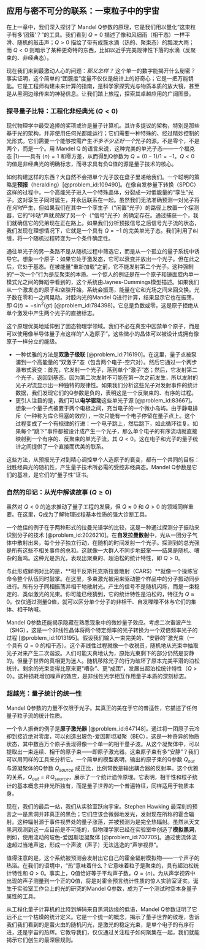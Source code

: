 ## 应用与密不可分的联系：一束粒子中的宇宙

在上一章中，我们深入探讨了 Mandel Q参数的原理，它是我们用以量化“这束粒子有多‘团簇’？”的工具。我们看到 $Q=0$ 描述了像和风细雨（相干态）一样平滑、随机的敲击声；$Q \gt 0$ 描绘了带有成簇水滴（热的、聚束态）的瓢泼大雨；而 $Q \lt 0$ 则暗示了某种更奇特的东西，比如以近乎完美规律性下落的水滴（反聚束的、非经典态）。

现在我们来到最激动人心的问题：*那又怎样？* 这个单一的数字能揭开什么秘密？事实证明，这个简单的“团簇度”度量不仅仅是统计上的好奇心；它是一把万能钥匙。它是工程师构建未来计算的指南，是科学家探究光与物质本质的放大镜，甚至是从黑洞边缘传来的神秘信息。让我们踏上旅程，探索其卓越应用的广阔图景。

### 探寻量子比特：工程化非经典光 ($Q < 0$)

现代物理学中最受追捧的奖项或许是量子计算机。其许多提议的架构，特别是那些基于光的架构，并非使用任何光都能运行；它们需要一种特殊的、经过精妙控制的光形式。它们需要一个能够按需产生*不多不少正好一个*光子的源。不是零个，不是两个，而是一个。用 Mandel Q 的语言来说，这种完美的单光子态——一个福克态 $|1\rangle$——具有 $\langle n \rangle=1$ 和零方差，从而得到Q参数为 $Q = (0-1)/1 = -1$。$Q \lt 0$ 的值是非经典光的明确标志，而寻求具有负Q值的源是量子技术的核心。

如何构建这样的东西？大自然不会把单个光子放在盘子里递给我们。一个聪明的策略是**预报**（heralding）[@problem_id:109490]。在像自发参量下转换（SPDC）这样的过程中，一个高能光子进入一个特殊晶体，分裂成一对低能量的“孪生”光子。这对孪生子同时诞生，并永远联系在一起。虽然我们无法准确预测一对光子将在*何时*产生，但如果我们在其中一个孪生子（“闲置”光子）的路径上放置一个探测器，它的“咔哒”声就*预报*了另一个（“信号”光子）的确定存在。通过捕获一个，我们就确信它的兄弟现在正在路上。如果我们分析预报信号之后信号光子流的状态，我们发现在理想情况下，它就是一个具有 $Q=-1$ 的完美单光子态。我们利用了纠缠，将一个随机过程转变为一个条件确定性。

通往单光子的另一条路不是从随机过程中筛选它，而是从一个孤立的量子系统中诱导它。想象一个原子：如果它处于激发态，它可以衰变并放出一个光子。但在此之后，它处于基态。在被能量“重新加载”之前，它不能发射第二个光子。这种强制的“一次一个”行为是反聚束的本质。一个惊人的例证是在一个原子和镜面腔内单一模式光之间的舞蹈中看到的，这个系统由Jaynes-Cummings模型描述。如果我们从一个激发态的原子和空腔开始，系统会振荡，能量在它和光场之间来回交换。光子数在零和一之间晃动。对腔内光的Mandel Q进行计算，结果显示它也在振荡，即 $Q(t) = -\sin^2(gt)$ [@problem_id:784398]。它总是负数或零，这是原子拒绝从单个激发中产生两个光子的直接标志。

这个原理优美地延伸到了固态物理学领域。我们不必在真空中囚禁单个原子，而是可以使用像半导体量子点这样的“人造原子”。这些微小的晶体可以被设计成拥有像原子一样分立的能级。
*   一种优雅的方法是**双激子级联** [@problem_id:716190]。在这里，量子点被泵浦到一个高能量的“双激子”态（包含两个电子-空穴对）。然后它通过一个两步瀑布式衰变：首先，它发射一个光子，落到单个“激子”态；然后，它发射第二个光子，返回到基态。因为第二次发射不可能在第一次之前发生，所以发射的光子*对*流显示出一种独特的规律性。如果我们分析这些光子对发射事件的统计数据，我们发现它们的Q参数是负的，表明这是一个反聚束的、有序的过程。
*   更引人注目的是，我们可以**电学驱动**这些单光子源 [@problem_id:83667]。想象一个量子点被置于两个电极之间，充当电子的一个微小岛屿。由于静电排斥（一种称为库仑阻塞的效应），一次只能有一个电子停留在量子点上。这个过程变成了一个有规律的行进：一个电子跳上，然后跳下，如此循环往复。如果每个“跳下”事件都被设计成产生一个光子，那么单个电子的有序流动就直接映射到一个有序的、反聚束的单光子流，其 $Q \lt 0$。这在电子和光子的量子统计之间提供了一个直接而优美的联系。

这些方法，从预报光子对到精心调控单个人造原子的衰变，都有一个共同的目标：战胜经典光的随机性，产生量子技术所必需的受控非经典态。Mandel Q参数是它们的基准，是它们的“量子性”证书。

### 自然的印记：从光中解读故事 ($Q \geq 0$)

虽然对 $Q \lt 0$ 的追求推动了量子工程的发展，但 $Q \approx 0$ 和 $Q \gt 0$ 的领域同样重要。在这里，Q成为了解物理过程基本性质的强大诊断工具。

一个绝佳的例子在于两种形式的拉曼光谱学的比较，这是一种通过探测分子振动来识别分子的技术 [@problem_id:2026210]。在**自发拉曼散射**中，光从一团分子气体中散射出来，每个分子独立行动，在随机的时间发射一个光子。探测到的总光强是所有这些不相关事件的总和。这就像一大群人不同步地鼓掌——结果是随机、嘈杂的轰鸣。这种光是热光，表现出聚束的、超泊松的统计特性，即 $Q \gt 0$。

与此形成鲜明对比的是，**相干反斯托克斯拉曼散射（CARS）**就像一个操练官命令整个队伍同时鼓掌。在这里，多束激光被用来驱动整个样品中的分子振动同步进行。所有分子同相振荡并相干地散射光。产生的信号不是随机闪烁，而是一束稳定的、类似激光的光束。你可能已经猜到，它的统计特性是泊松的，特征为 $Q \approx 0$。仅仅通过测量Q值，就可以区分单个分子的非相干、自发喋喋不休与它们的集体、相干呐喊。

Mandel Q参数还能揭示隐藏在熟悉现象中的微妙量子效应。考虑二次谐波产生（SHG），这是一个非线性晶体将两个特定频率的光子转换为一个双倍频率光子的过程 [@problem_id:1013195]。假设我们输入一束完美的、“安静的”激光束（一个具有 $Q=0$ 的相干态）。这个非线性过程就像一个收税员，随机地从光束中抽取光子对来产生二次谐波。人们可能天真地认为，原始光束剩下的部分仍然是安静的。但量子世界的真相更为迷人。随机移除光子的行为破坏了原本完美平滑的泊松统计。剩余的光束变得比原来更“嘈杂”、更“成团”，发展出超泊松统计特性（$Q \gt 0$）。这种损耗增加噪声的效应，是非线性光学相互作用量子本质的深刻标志。

### 超越光：量子统计的统一性

Mandel Q参数的力量不仅限于光子。其真正的美在于它的普适性，它描述了任何量子粒子流的统计性质。

一个令人振奋的例子是**原子激光器** [@problem_id:647148]。通过将一团原子云冷却到接近绝对零度，可以创造出玻色-爱因斯坦凝聚（BEC），这是一种奇异的物质状态，其中数百万个原子表现得像一个单一的相干量子波。从这个凝聚体中，可以提取出一束连续、相干的原子束——即原子激光器。这束原子束有多“安静”？我们可以用同样的工具来分析它。一个简单的模型表明，输出的原子束的Q参数 $Q_{out}$ 与源凝聚体的Q参数 $Q_{source}$ 成正比，比例常数是输出耦合器的反射率。这个优雅的关系，$Q_{out} = R \, Q_{source}$，展示了一个统计遗传原理。它表明，相干性和粒子统计的基本概念并非光所独有，而是量子世界的一个普遍特征，同样适用于物质本身。

现在，我们的最后一站，我们从实验室跃向宇宙。Stephen Hawking 最深刻的预言之一是黑洞并非真正的黑色；它们应该会微弱地发光，发射现在所称的霍金辐射。这种辐射源于事件视界处的量子涨落，并被预测为是完全热辐射。虽然从天文黑洞观测到这一点目前是不可能的，但物理学家已经在实验室中创造了**模拟黑洞**，例如，使用流动的玻色-爱因斯坦凝聚体 [@problem_id:707705]。通过使流体流速超过当地声速，形成一个声波（声子）无法逃逸的“声学视界”。

值得注意的是，这个系统被预测会发射出它自己的霍金辐射模拟物——一个声子的热浴。在我们的语境中，“热”意味着什么？它意味着粒子是聚束的，具有超泊松统计特性和 $Q \gt 0$。事实上，Q值恰好等于平均声子数，$Q = \langle n \rangle$。为从声学视界中出现的声子测量到一个正的Q值，将是对霍金预言统计性质的惊人实验室证实。诞生于实验室工作台上的光的研究的Mandel Q参数，成为了一个测试时空本身量子属性的工具。

从工程化量子计算机的比特到解码来自黑洞边缘的低语，Mandel Q参数证明了它远不止一个枯燥的统计定义。它是一个统一的概念，揭示了量子世界的纹理，告诉我们我们看到的是萤火虫的随机闪光，是激光的稳定光束，是单个电子的有序行进，还是宇宙的热辉。它教导我们，仅仅通过关注粒子如何聚集在一起，我们就能揭示它们创生的最深层规则。